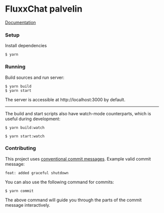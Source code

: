 # FluxxChat palvelin

[Documentation](https://github.com/FluxxChat/FluxxChat-dokumentaatio)

### Setup

Install dependencies

```
$ yarn
```

### Running

Build sources and run server:

```
$ yarn build
$ yarn start
```

The server is accessible at http://localhost:3000 by default.

---

The build and start scripts also have watch-mode counterparts, which is useful during development:

```
$ yarn build:watch
```
```
$ yarn start:watch
```

### Contributing

This project uses [conventional commit messages](https://www.conventionalcommits.org/en/v1.0.0-beta.2/). Example valid commit message:
```
feat: added graceful shutdown
```
You can also use the following command for commits:
```
$ yarn commit
```
The above command will guide you through the parts of the commit message interactively.
